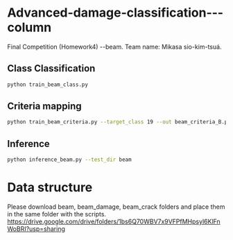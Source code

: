 # Advanced-damage-classification---column
Final Competition (Homework4) --beam. Team name: Mikasa sio-kim-tsuá.
## Class Classification
```bash
python train_beam_class.py
```
## Criteria mapping
```bash
python train_beam_criteria.py --target_class 19 --out beam_criteria_B.pth
```

## Inference
```bash
python inference_beam.py --test_dir beam
```

# Data structure
Please download beam, beam_damage, beam_crack folders and place them in the same folder with the scripts.
https://drive.google.com/drive/folders/1bs6Q70WBV7x9VFPfMHpsyl6KlFnWoBRI?usp=sharing

